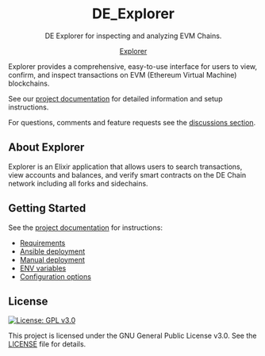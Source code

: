 <h1 align="center">DE_Explorer</h1>
<p align="center">DE Explorer for inspecting and analyzing EVM Chains.</p>
<div align="center">

[Explorer](https://github.com/depaasecology/explorer)
</div>


Explorer provides a comprehensive, easy-to-use interface for users to view, confirm, and inspect transactions on EVM (Ethereum Virtual Machine) blockchains. 

See our [project documentation](https://github.com/depaasecology/explorer) for detailed information and setup instructions.

For questions, comments and feature requests see the [discussions section](https://github.com/depaasecology/explorer/issues).

## About Explorer

Explorer is an Elixir application that allows users to search transactions, view accounts and balances, and verify smart contracts on the DE Chain network including all forks and sidechains.

## Getting Started

See the [project documentation](https://docs.blockscout.com/) for instructions:

- [Requirements](https://github.com/depaasecology/explorer)
- [Ansible deployment](https://github.com/depaasecology/explorer)
- [Manual deployment](https://github.com/depaasecology/explorer)
- [ENV variables](https://github.com/depaasecology/explorer)
- [Configuration options](https://github.com/depaasecology/explorer)

## License

[![License: GPL v3.0](https://img.shields.io/badge/License-GPL%20v3-blue.svg)](https://www.gnu.org/licenses/gpl-3.0)

This project is licensed under the GNU General Public License v3.0. See the [LICENSE](LICENSE) file for details.
